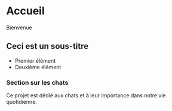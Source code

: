 # Accueil
Bienvenue

## Ceci est un sous-titre
- Premier élément
- Deuxième élément

### Section sur les chats
Ce projet est dédié aux chats et à leur importance dans notre vie quotidienne.